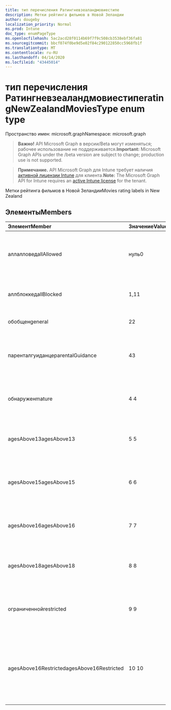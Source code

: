 ```yaml
---
title: тип перечисления Ратингневзеаландмовиестипе
description: Метки рейтинга фильмов в Новой Зеландии
author: dougeby
localization_priority: Normal
ms.prod: Intune
doc_type: enumPageType
ms.openlocfilehash: 5ac2acd28f0114b69f7f9c508cb3538ebf36fa81
ms.sourcegitcommit: bbcf074f0be9d5e02f84c290122850cc5968fb1f
ms.translationtype: MT
ms.contentlocale: ru-RU
ms.lasthandoff: 04/14/2020
ms.locfileid: "43445014"
---
```

# <a name="ratingnewzealandmoviestype-enum-type"></a><span data-ttu-id="93d3b-103">тип перечисления Ратингневзеаландмовиестипе</span><span class="sxs-lookup"><span data-stu-id="93d3b-103">ratingNewZealandMoviesType enum type</span></span>

<span data-ttu-id="93d3b-104">Пространство имен: microsoft.graph</span><span class="sxs-lookup"><span data-stu-id="93d3b-104">Namespace: microsoft.graph</span></span>

> <span data-ttu-id="93d3b-105">**Важно!** API Microsoft Graph в версии/Beta могут изменяться; рабочее использование не поддерживается.</span><span class="sxs-lookup"><span data-stu-id="93d3b-105">**Important:** Microsoft Graph APIs under the /beta version are subject to change; production use is not supported.</span></span>

> <span data-ttu-id="93d3b-106">**Примечание.** API Microsoft Graph для Intune требует наличия [активной лицензии Intune](https://go.microsoft.com/fwlink/?linkid=839381) для клиента.</span><span class="sxs-lookup"><span data-stu-id="93d3b-106">**Note:** The Microsoft Graph API for Intune requires an [active Intune license](https://go.microsoft.com/fwlink/?linkid=839381) for the tenant.</span></span>

<span data-ttu-id="93d3b-107">Метки рейтинга фильмов в Новой Зеландии</span><span class="sxs-lookup"><span data-stu-id="93d3b-107">Movies rating labels in New Zealand</span></span>

## <a name="members"></a><span data-ttu-id="93d3b-108">Элементы</span><span class="sxs-lookup"><span data-stu-id="93d3b-108">Members</span></span>
|<span data-ttu-id="93d3b-109">Элемент</span><span class="sxs-lookup"><span data-stu-id="93d3b-109">Member</span></span>|<span data-ttu-id="93d3b-110">Значение</span><span class="sxs-lookup"><span data-stu-id="93d3b-110">Value</span></span>|<span data-ttu-id="93d3b-111">Описание</span><span class="sxs-lookup"><span data-stu-id="93d3b-111">Description</span></span>|
|:---|:---|:---|
|<span data-ttu-id="93d3b-112">аллалловед</span><span class="sxs-lookup"><span data-stu-id="93d3b-112">allAllowed</span></span>|<span data-ttu-id="93d3b-113">нуль</span><span class="sxs-lookup"><span data-stu-id="93d3b-113">0</span></span>|<span data-ttu-id="93d3b-114">Значение по умолчанию, разрешить все содержимое фильмов</span><span class="sxs-lookup"><span data-stu-id="93d3b-114">Default value, allow all movies content</span></span>|
|<span data-ttu-id="93d3b-115">аллблоккед</span><span class="sxs-lookup"><span data-stu-id="93d3b-115">allBlocked</span></span>|<span data-ttu-id="93d3b-116">1,1</span><span class="sxs-lookup"><span data-stu-id="93d3b-116">1</span></span>|<span data-ttu-id="93d3b-117">Не разрешать никакие видеоролики</span><span class="sxs-lookup"><span data-stu-id="93d3b-117">Do not allow any movies content</span></span>|
|<span data-ttu-id="93d3b-118">обобщен</span><span class="sxs-lookup"><span data-stu-id="93d3b-118">general</span></span>|<span data-ttu-id="93d3b-119">2</span><span class="sxs-lookup"><span data-stu-id="93d3b-119">2</span></span>|<span data-ttu-id="93d3b-120">Подходит для общей аудитории</span><span class="sxs-lookup"><span data-stu-id="93d3b-120">Suitable for general audience</span></span>|
|<span data-ttu-id="93d3b-121">паренталгуиданце</span><span class="sxs-lookup"><span data-stu-id="93d3b-121">parentalGuidance</span></span>|<span data-ttu-id="93d3b-122">4</span><span class="sxs-lookup"><span data-stu-id="93d3b-122">3</span></span>|<span data-ttu-id="93d3b-123">Классификация PG рекомендует родительские рекомендации</span><span class="sxs-lookup"><span data-stu-id="93d3b-123">The PG classification recommends parental guidance</span></span>|
|<span data-ttu-id="93d3b-124">обнаружен</span><span class="sxs-lookup"><span data-stu-id="93d3b-124">mature</span></span>|<span data-ttu-id="93d3b-125">4 </span><span class="sxs-lookup"><span data-stu-id="93d3b-125">4</span></span>|<span data-ttu-id="93d3b-126">Классификация M подходит для зрелых аудиторий</span><span class="sxs-lookup"><span data-stu-id="93d3b-126">The M classification is suitable for mature audience</span></span>|
|<span data-ttu-id="93d3b-127">agesAbove13</span><span class="sxs-lookup"><span data-stu-id="93d3b-127">agesAbove13</span></span>|<span data-ttu-id="93d3b-128">5 </span><span class="sxs-lookup"><span data-stu-id="93d3b-128">5</span></span>|<span data-ttu-id="93d3b-129">Классификация R13 ограничена лицами из 13 лет и выше</span><span class="sxs-lookup"><span data-stu-id="93d3b-129">The R13 classification is restricted to persons 13 years and over</span></span>|
|<span data-ttu-id="93d3b-130">agesAbove15</span><span class="sxs-lookup"><span data-stu-id="93d3b-130">agesAbove15</span></span>|<span data-ttu-id="93d3b-131">6 </span><span class="sxs-lookup"><span data-stu-id="93d3b-131">6</span></span>|<span data-ttu-id="93d3b-132">Классификация R15 ограничена лицами, состоящего из 15 лет и более</span><span class="sxs-lookup"><span data-stu-id="93d3b-132">The R15 classification is restricted to persons 15 years and over</span></span>|
|<span data-ttu-id="93d3b-133">agesAbove16</span><span class="sxs-lookup"><span data-stu-id="93d3b-133">agesAbove16</span></span>|<span data-ttu-id="93d3b-134">7 </span><span class="sxs-lookup"><span data-stu-id="93d3b-134">7</span></span>|<span data-ttu-id="93d3b-135">Классификация R16 ограничена для лиц, 16 лет и более</span><span class="sxs-lookup"><span data-stu-id="93d3b-135">The R16 classification is restricted to persons 16 years and over</span></span>|
|<span data-ttu-id="93d3b-136">agesAbove18</span><span class="sxs-lookup"><span data-stu-id="93d3b-136">agesAbove18</span></span>|<span data-ttu-id="93d3b-137">8 </span><span class="sxs-lookup"><span data-stu-id="93d3b-137">8</span></span>|<span data-ttu-id="93d3b-138">Классификация R18 ограничена лицами 18 лет и более</span><span class="sxs-lookup"><span data-stu-id="93d3b-138">The R18 classification is restricted to persons 18 years and over</span></span>|
|<span data-ttu-id="93d3b-139">ограниченной</span><span class="sxs-lookup"><span data-stu-id="93d3b-139">restricted</span></span>|<span data-ttu-id="93d3b-140">9 </span><span class="sxs-lookup"><span data-stu-id="93d3b-140">9</span></span>|<span data-ttu-id="93d3b-141">Классификация R ограничена определенными аудиториями</span><span class="sxs-lookup"><span data-stu-id="93d3b-141">The R classification is restricted to a certain audience</span></span>|
|<span data-ttu-id="93d3b-142">agesAbove16Restricted</span><span class="sxs-lookup"><span data-stu-id="93d3b-142">agesAbove16Restricted</span></span>|<span data-ttu-id="93d3b-143">10 </span><span class="sxs-lookup"><span data-stu-id="93d3b-143">10</span></span>|<span data-ttu-id="93d3b-144">Для классификации RP16 требуются средства просмотра в 16 сопровождаемых родителем или взрослым</span><span class="sxs-lookup"><span data-stu-id="93d3b-144">The RP16 classification requires viewers under 16 accompanied by a parent or an adult</span></span>|



